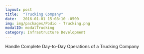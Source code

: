 ```yaml
---
layout: post
title:  "Trucking Company"
date:   2016-01-01 15:08:10 -0500
img: img/packages/Podio - Trucking.png
modalID: modalTrucking
category: Infrastructure Development
---
```

Handle Complete Day-to-Day Operations of a Trucking Company
<form action="" method="POST">
  <script
    src="https://checkout.stripe.com/checkout.js" class="stripe-button"
    data-key="pk_live_eoqffBa4Ls4GxY7Rk6PbwrwJ"
    data-amount="200000"
    data-name="Podio - Trucking"
    data-description="Handle Complete Day-to-Day Operations of a Trucking Company"
    data-image="https://s3.amazonaws.com/levlup.co/128x128.png"
    data-locale="auto">
  </script>
</form>